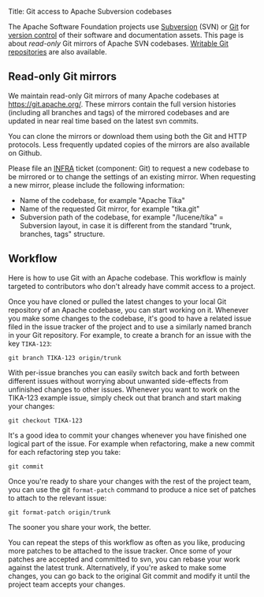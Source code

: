 Title: Git access to Apache Subversion codebases

The Apache Software Foundation projects use <a href="https://subversion.apache.org/" target="_blank">Subversion</a> (SVN) or <a href="https://git-scm.com/" target="_blank">Git</a> for [version control](version-control.html) of their software and documentation assets. This page is about _read-only_ Git mirrors of Apache SVN codebases. [Writable Git repositories](writable-git.html) are also available.


<h2 id="git-mirrors">Read-only Git mirrors</h2>

We maintain read-only Git mirrors of many Apache codebases at <a href="https://git.apache.org/" target="_blank">https://git.apache.org/</a>. These mirrors contain the full version histories (including all branches and tags) of the mirrored codebases and are updated in near real time based on the latest svn commits.

You can clone the mirrors or download them using both the Git and HTTP protocols. Less frequently updated copies of the
mirrors are also available on Github.

Please file an <a href="https://issues.apache.org/jira/browse/INFRA" target="_blank">INFRA</a> ticket (component: Git) to request a new codebase to be mirrored or to change the settings of an existing mirror. When requesting a new mirror, please include the following information:

  - Name of the codebase, for example "Apache Tika"
  - Name of the requested Git mirror, for example "tika.git"
  - Subversion path of the codebase, for example "/lucene/tika"
  = Subversion layout, in case it is different from the standard "trunk, branches, tags" structure.

<h2 id="workflow">Workflow</h2>

Here is how to use Git with an Apache codebase. This workflow is mainly targeted to contributors who don't already have commit
access to a project.

Once you have cloned or pulled the latest changes to your local Git repository of an Apache codebase, you can start working on it. Whenever you make some changes to the codebase, it's good to have a related issue filed in the issue tracker of the project and to use a similarly named branch in your Git repository. For example, to create a branch for an issue with the key `TIKA-123`:

`git branch TIKA-123 origin/trunk`

With per-issue branches you can easily switch back and forth between different issues without worrying about unwanted side-effects from
unfinished changes to other issues. Whenever you want to work on the TIKA-123 example issue, simply check out that branch and start making your changes:

`git checkout TIKA-123`

It's a good idea to commit your changes whenever you have finished one logical part of the issue. For example when refactoring, make a new commit for each refactoring step you take:

`git commit`

Once you're ready to share your changes with the rest of the project team, you can use the git `format-patch` command to produce a nice set of patches to attach to the relevant issue:

`git format-patch origin/trunk`

The sooner you share your work, the better. 

You can repeat the steps of this workflow as often as you like, producing more patches to be attached to the issue tracker. Once some of your patches are accepted and committed to svn, you can rebase your work against the latest trunk. Alternatively, if you're asked to make some changes, you can go back to the original Git commit and modify it until the project team accepts your changes.
